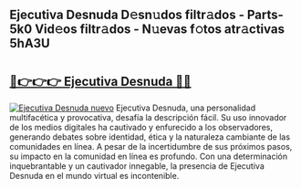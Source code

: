 ## Ejecutiva Desnuda D𝚎sn𝚞dos filtr𝚊dos - Parts-5k0 Vid𝚎os filtr𝚊dos - N𝚞evas f𝚘tos atr𝚊ctivas 5hA3U

# <h2><a href="http://mb645hl.tromn.icu/?c=Ejecutiva+Desnuda">🔗👉👉👉 Ejecutiva Desnuda 🔗🔗</a></h2>

[![Ejecutiva Desnuda nuevo](https://i.imgur.com/pEAQMta.gif)](http://mb645hl.tromn.icu/?c=Ejecutiva+Desnuda)
Ejecutiva Desnuda, una personalidad multifacética y provocativa, desafía la descripción fácil. Su uso innovador de los medios digitales ha cautivado y enfurecido a los observadores, generando debates sobre identidad, ética y la naturaleza cambiante de las comunidades en línea. A pesar de la incertidumbre de sus próximos pasos, su impacto en la comunidad en línea es profundo. Con una determinación inquebrantable y un cautivador innegable, la presencia de Ejecutiva Desnuda en el mundo virtual es incontenible.
